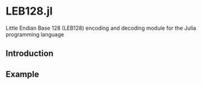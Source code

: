 # LEB128.jl

Little Endian Base 128 (LEB128) encoding and decoding module for the Julia programming language

## Introduction


## Example




